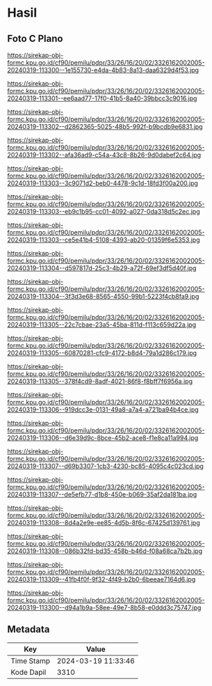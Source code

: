 # Hasil

## Foto C Plano

https://sirekap-obj-formc.kpu.go.id/cf90/pemilu/pdpr/33/26/16/20/02/3326162002005-20240319-113300--1e155730-e4da-4b83-8a13-daa6329d4f53.jpg

https://sirekap-obj-formc.kpu.go.id/cf90/pemilu/pdpr/33/26/16/20/02/3326162002005-20240319-113301--ee6aad77-17f0-41b5-8a40-39bbcc3c9016.jpg

https://sirekap-obj-formc.kpu.go.id/cf90/pemilu/pdpr/33/26/16/20/02/3326162002005-20240319-113302--d2862365-5025-48b5-992f-b9bcdb9e6831.jpg

https://sirekap-obj-formc.kpu.go.id/cf90/pemilu/pdpr/33/26/16/20/02/3326162002005-20240319-113302--afa36ad9-c54a-43c8-8b26-9d0dabef2c64.jpg

https://sirekap-obj-formc.kpu.go.id/cf90/pemilu/pdpr/33/26/16/20/02/3326162002005-20240319-113303--3c9071d2-beb0-4478-9c1d-18fd3f00a200.jpg

https://sirekap-obj-formc.kpu.go.id/cf90/pemilu/pdpr/33/26/16/20/02/3326162002005-20240319-113303--eb9c1b95-cc01-4092-a027-0da318d5c2ec.jpg

https://sirekap-obj-formc.kpu.go.id/cf90/pemilu/pdpr/33/26/16/20/02/3326162002005-20240319-113303--ce5e41b4-5108-4393-ab20-01359f6e5353.jpg

https://sirekap-obj-formc.kpu.go.id/cf90/pemilu/pdpr/33/26/16/20/02/3326162002005-20240319-113304--d597817d-25c3-4b29-a72f-69ef3df5d40f.jpg

https://sirekap-obj-formc.kpu.go.id/cf90/pemilu/pdpr/33/26/16/20/02/3326162002005-20240319-113304--3f3d3e68-8565-4550-99b1-5223f4cb8fa9.jpg

https://sirekap-obj-formc.kpu.go.id/cf90/pemilu/pdpr/33/26/16/20/02/3326162002005-20240319-113305--22c7cbae-23a5-45ba-811d-f113c659d22a.jpg

https://sirekap-obj-formc.kpu.go.id/cf90/pemilu/pdpr/33/26/16/20/02/3326162002005-20240319-113305--60870281-cfc9-4172-b8d4-79a1d286c179.jpg

https://sirekap-obj-formc.kpu.go.id/cf90/pemilu/pdpr/33/26/16/20/02/3326162002005-20240319-113305--378f4cd9-8adf-4021-86f8-f8bff7f6956a.jpg

https://sirekap-obj-formc.kpu.go.id/cf90/pemilu/pdpr/33/26/16/20/02/3326162002005-20240319-113306--919dcc3e-0131-49a8-a7a4-a721ba94b4ce.jpg

https://sirekap-obj-formc.kpu.go.id/cf90/pemilu/pdpr/33/26/16/20/02/3326162002005-20240319-113306--d6e39d9c-8bce-45b2-ace8-f1e8ca11a994.jpg

https://sirekap-obj-formc.kpu.go.id/cf90/pemilu/pdpr/33/26/16/20/02/3326162002005-20240319-113307--d69b3307-1cb3-4230-bc85-4095c4c023cd.jpg

https://sirekap-obj-formc.kpu.go.id/cf90/pemilu/pdpr/33/26/16/20/02/3326162002005-20240319-113307--de5efb77-d1b8-450e-b069-35af2da181ba.jpg

https://sirekap-obj-formc.kpu.go.id/cf90/pemilu/pdpr/33/26/16/20/02/3326162002005-20240319-113308--8d4a2e9e-ee85-4d5b-8f6c-67425d139761.jpg

https://sirekap-obj-formc.kpu.go.id/cf90/pemilu/pdpr/33/26/16/20/02/3326162002005-20240319-113308--086b32fd-bd35-458b-b46d-f08a68ca7b2b.jpg

https://sirekap-obj-formc.kpu.go.id/cf90/pemilu/pdpr/33/26/16/20/02/3326162002005-20240319-113309--41fb4f0f-9f32-4f49-b2b0-6beeae7164d6.jpg

https://sirekap-obj-formc.kpu.go.id/cf90/pemilu/pdpr/33/26/16/20/02/3326162002005-20240319-113300--d94a1b9a-58ee-49e7-8b58-e0ddd3c75747.jpg


## Metadata

| Key        | Value               |
| ---------- | ------------------- |
| Time Stamp | 2024-03-19 11:33:46 |
| Kode Dapil | 3310                |



